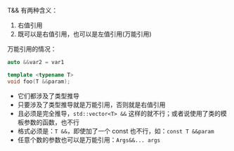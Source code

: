 T&& 有两种含义：
1. 右值引用
2. 既可以是右值引用，也可以是左值引用(万能引用)

万能引用的情况：
```cpp
auto &&var2 = var1

template <typename T>
void foo(T &&param);
```
- 它们都涉及了类型推导
- 只要涉及了类型推导就是万能引用，否则就是右值引用
- 且必须是完全推导，`std::vector<T> &&` 这样的就不行；或者说使用了类的模板参数的函数，也不行
- 格式必须是：`T &&`，即使加了一个 const 也不行，如：`const T &&param`
- 任意个数的参数也可以是万能引用：`Args&&... args`